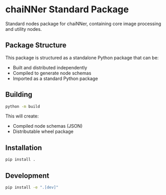 # chaiNNer Standard Package

Standard nodes package for chaiNNer, containing core image processing and utility nodes.

## Package Structure

This package is structured as a standalone Python package that can be:
- Built and distributed independently
- Compiled to generate node schemas
- Imported as a standard Python package

## Building

```bash
python -m build
```

This will create:
- Compiled node schemas (JSON)
- Distributable wheel package

## Installation

```bash
pip install .
```

## Development

```bash
pip install -e ".[dev]"
```
